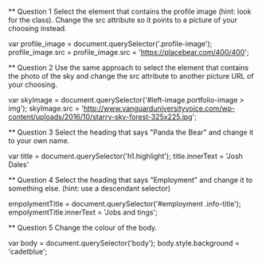 ** Question 1
Select the element that contains the profile image (hint: look for the class). Change the src attribute so it points to a picture of your choosing instead.

var profile_image = document.querySelector('.profile-image');
profile_image.src = profile_image.src = 'https://placebear.com/400/400';

** Question 2
Use the same approach to select the element that contains the photo of the sky and change the src attribute to another picture URL of your choosing.

var skyImage = document.querySelector('#left-image.portfolio-image > img');
skyImage.src = 'http://www.vanguarduniversityvoice.com/wp-content/uploads/2016/10/starry-sky-forest-325x225.jpg';

** Question 3
Select the heading that says "Panda the Bear" and change it to your own name.

var title = document.querySelector('h1.highlight');
title.innerText = 'Josh Dales'

** Question 4
Select the heading that says "Employment" and change it to something else. (hint: use a descendant selector)

empolymentTitle = document.querySelector('#employment .info-title');
empolymentTitle.innerText = 'Jobs and tings';


** Question 5
Change the colour of the body.

var body = document.querySelector('body');
body.style.background = 'cadetblue';
